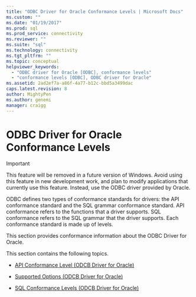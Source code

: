 ```yaml
---
title: "ODBC Driver for Oracle Conformance Levels | Microsoft Docs"
ms.custom: ""
ms.date: "01/19/2017"
ms.prod: sql
ms.prod_service: connectivity
ms.reviewer: ""
ms.suite: "sql"
ms.technology: connectivity
ms.tgt_pltfrm: ""
ms.topic: conceptual
helpviewer_keywords: 
  - "ODBC driver for Oracle [ODBC], conformance levels"
  - "conformance levels [ODBC], ODBC driver for Oracle"
ms.assetid: 2ad2ef7a-a86f-4a77-b12c-bbd5a3499dac
caps.latest.revision: 8
author: MightyPen
ms.author: genemi
manager: craigg
---
```

# ODBC Driver for Oracle Conformance Levels
> [!IMPORTANT]  
>  This feature will be removed in a future version of Windows. Avoid using this feature in new development work, and plan to modify applications that currently use this feature. Instead, use the ODBC driver provided by Oracle.  
  
 ODBC defines two types of conformance standards for drivers: the API conformance standard and the SQL grammar conformance standard. API conformance refers to the functions that a driver supports. SQL conformance refers to the SQL grammar that the driver supports. Each conformance standard is made up of levels.  
  
 This section provides conformance information about the ODBC Driver for Oracle.  
  
 This section contains the following topics.  
  
-   [API Conformance Level (ODCB Driver for Oracle)](../../odbc/microsoft/api-conformance-level-odbc-driver-for-oracle.md)  
  
-   [Supported Options (ODCB Driver for Oracle)](../../odbc/microsoft/supported-options-odbc-driver-for-oracle.md)  
  
-   [SQL Conformance Levels (ODCB Driver for Oracle)](../../odbc/microsoft/sql-conformance-levels-odbc-driver-for-oracle.md)
